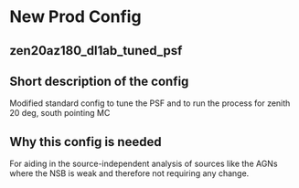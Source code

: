 # New Prod Config 

## zen20az180_dl1ab_tuned_psf

## Short description of the config

Modified standard config to tune the PSF and to run the process for zenith 20 deg, south pointing MC

## Why this config is needed 

For aiding in the source-independent analysis of sources like the AGNs where the NSB is weak and therefore not requiring any change.
